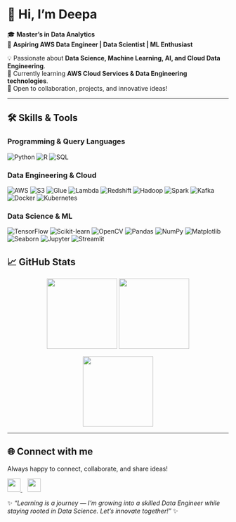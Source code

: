 # 👋 Hi, I’m Deepa  

🎓 **Master’s in Data Analytics**  
🚀 **Aspiring AWS Data Engineer | Data Scientist | ML Enthusiast**  

💡 Passionate about **Data Science, Machine Learning, AI, and Cloud Data Engineering**.  
🌱 Currently learning **AWS Cloud Services & Data Engineering technologies**.  
🤝 Open to collaboration, projects, and innovative ideas!  

---

## 🛠️ Skills & Tools  

### Programming & Query Languages  
![Python](https://img.shields.io/badge/Python-blue?logo=python&logoColor=white&style=flat-square)
![R](https://img.shields.io/badge/R-276DC3?logo=r&logoColor=white&style=flat-square)
![SQL](https://img.shields.io/badge/SQL-4479A1?logo=postgresql&logoColor=white&style=flat-square)

### Data Engineering & Cloud  
![AWS](https://img.shields.io/badge/AWS-232F3E?logo=amazonaws&logoColor=white&style=flat-square)
![S3](https://img.shields.io/badge/S3-569A31?logo=amazons3&logoColor=white&style=flat-square)
![Glue](https://img.shields.io/badge/Glue-FF9900?logo=amazonaws&logoColor=white&style=flat-square)
![Lambda](https://img.shields.io/badge/Lambda-FF9900?logo=awslambda&logoColor=white&style=flat-square)
![Redshift](https://img.shields.io/badge/Redshift-8C4FFF?logo=amazonredshift&logoColor=white&style=flat-square)
![Hadoop](https://img.shields.io/badge/Hadoop-66CCFF?logo=apachehadoop&logoColor=black&style=flat-square)
![Spark](https://img.shields.io/badge/Spark-E25A1C?logo=apachespark&logoColor=white&style=flat-square)
![Kafka](https://img.shields.io/badge/Kafka-231F20?logo=apachekafka&logoColor=white&style=flat-square)
![Docker](https://img.shields.io/badge/Docker-2496ED?logo=docker&logoColor=white&style=flat-square)
![Kubernetes](https://img.shields.io/badge/Kubernetes-326CE5?logo=kubernetes&logoColor=white&style=flat-square)

### Data Science & ML  
![TensorFlow](https://img.shields.io/badge/TensorFlow-FF6F00?logo=tensorflow&logoColor=white&style=flat-square)
![Scikit-learn](https://img.shields.io/badge/Scikit--Learn-F7931E?logo=scikitlearn&logoColor=white&style=flat-square)
![OpenCV](https://img.shields.io/badge/OpenCV-5C3EE8?logo=opencv&logoColor=white&style=flat-square)
![Pandas](https://img.shields.io/badge/Pandas-150458?logo=pandas&logoColor=white&style=flat-square)
![NumPy](https://img.shields.io/badge/NumPy-013243?logo=numpy&logoColor=white&style=flat-square)
![Matplotlib](https://img.shields.io/badge/Matplotlib-003B57?logo=plotly&logoColor=white&style=flat-square)
![Seaborn](https://img.shields.io/badge/Seaborn-4B77A9?logo=python&logoColor=white&style=flat-square)
![Jupyter](https://img.shields.io/badge/Jupyter-F37626?logo=jupyter&logoColor=white&style=flat-square)
![Streamlit](https://img.shields.io/badge/Streamlit-FF4B4B?logo=streamlit&logoColor=white&style=flat-square)

 



## 📈 GitHub Stats  

<p align="center">
  <img src="https://github-readme-stats.vercel.app/api?username=deepa-1802&show_icons=true&theme=tokyonight" height="160"/>
  <img src="https://streak-stats.demolab.com?user=deepa-1802&theme=tokyonight&hide_border=false" height="160"/>
</p>  

<p align="center">
  <img src="https://github-readme-stats.vercel.app/api/top-langs/?username=deepa-1802&layout=compact&theme=tokyonight" height="160"/>
</p>  

---

## 🌐 Connect with me
Always happy to connect, collaborate, and share ideas!
<p align="left">
  <a href="https://www.linkedin.com/in/deepa-kumar-7a7662286">
    <img src="https://skillicons.dev/icons?i=linkedin" width="30"/>
  </a>
  &nbsp;&nbsp;
  <a href="mailto:deepakumarppm@gmail.com">
    <img src="https://skillicons.dev/icons?i=gmail" width="30"/>
  </a>
</p>





✨ *“Learning is a journey — I’m growing into a skilled Data Engineer while staying rooted in Data Science. Let’s innovate together!”* ✨

